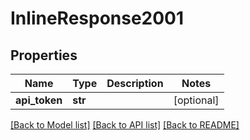 # InlineResponse2001

## Properties
Name | Type | Description | Notes
------------ | ------------- | ------------- | -------------
**api_token** | **str** |  | [optional] 

[[Back to Model list]](../README.md#documentation-for-models) [[Back to API list]](../README.md#documentation-for-api-endpoints) [[Back to README]](../README.md)


